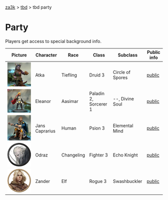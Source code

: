 [za3k](/) > [tbd](/tbd/) > tbd party

# Party

Players get access to special background info.

| Picture                 | Character       | Race       | Class     | Subclass         | Public info           |
|-------------------------|-----------------|------------|-----------|------------------|-----------------------|
 ![Atka](atka.png)       | Atka            | Tiefling   | Druid 3   | Circle of Spores | [public](atka)
 ![Eleanor](eleanor.png) | Eleanor         | Aasimar    | Paladin 2, Sorcerer 1 | --, Divine Soul | [public](eleanor)
 ![Jans](jans.png)       | Jans Caprarius  | Human      | Psion 3   | Elemental Mind   | [public](jans)
 ![Odraz](odraz.png)     | Odraz           | Changeling | Fighter 3 | Echo Knight      | [public](odraz)
 ![Zander](zander.png)   | Zander          | Elf        | Rogue 3   | Swashbuckler     | [public](zander)
